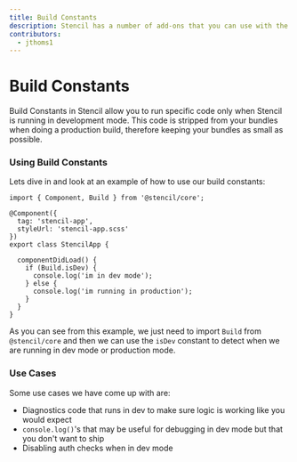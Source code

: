 ```yaml
---
title: Build Constants
description: Stencil has a number of add-ons that you can use with the build process.
contributors:
  - jthoms1
---
```

# Build Constants

Build Constants in Stencil allow you to run specific code only when Stencil is running in development mode. This code is stripped from your bundles when doing a production build, therefore keeping your bundles as small as possible.

### Using Build Constants

Lets dive in and look at an example of how to use our build constants:

```tsx
import { Component, Build } from '@stencil/core';

@Component({
  tag: 'stencil-app',
  styleUrl: 'stencil-app.scss'
})
export class StencilApp {

  componentDidLoad() {
    if (Build.isDev) {
      console.log('im in dev mode');
    } else {
      console.log('im running in production');
    }
  }
}
```

As you can see from this example, we just need to import `Build` from `@stencil/core` and then we can use the `isDev` constant to detect when we are running in dev mode or production mode. 

### Use Cases

Some use cases we have come up with are:

- Diagnostics code that runs in dev to make sure logic is working like you would expect
- `console.log()`'s that may be useful for debugging in dev mode but that you don't want to ship
- Disabling auth checks when in dev mode